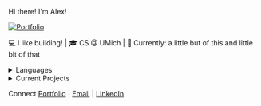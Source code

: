 Hi there! I'm Alex! 

[![Portfolio](https://img.shields.io/badge/Portfolio-Visit%20Site-blue)](https://alexcsalinas.github.io/personalsite/)

💻 I like building! | 🎓 CS @ UMich | 🔭 Currently: a little but of this and little bit of that

<details>
<summary>Languages</summary>

![C++](https://img.shields.io/badge/C++-00599C?style=flat&logo=cplusplus&logoColor=white)
![Python](https://img.shields.io/badge/Python-3776AB?style=flat&logo=python&logoColor=white)
![Java](https://img.shields.io/badge/Java-007396?style=flat&logo=java&logoColor=white)
![JavaScript](https://img.shields.io/badge/JavaScript-F7DF1E?style=flat&logo=javascript&logoColor=black)
![HTML/CSS](https://img.shields.io/badge/HTML%2FCSS-E34F26?style=flat&logo=html5&logoColor=white)
</details>

<details>
<summary>Current Projects</summary>

- 📖 [MBooking](https://mbooking.me)
- 🌐 [Personal Website](https://alexsalinas.vercel.app/)
</details>

Connect
[Portfolio](https://alexcsalinas.github.io/personalsite/) | 
[Email](mailto:alexsali@umich.edu) | 
[LinkedIn](https://www.linkedin.com/in/alexandercsalinas)
